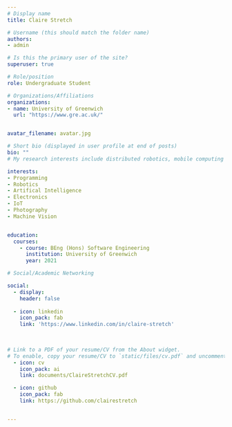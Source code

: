 ```yaml
---
# Display name
title: Claire Stretch

# Username (this should match the folder name)
authors:
- admin

# Is this the primary user of the site?
superuser: true

# Role/position
role: Undergraduate Student

# Organizations/Affiliations
organizations:
- name: University of Greenwich
  url: "https://www.gre.ac.uk/"


avatar_filename: avatar.jpg

# Short bio (displayed in user profile at end of posts)
bio: ""
# My research interests include distributed robotics, mobile computing and programmable matter.

interests:
- Programming
- Robotics
- Artifical Intelligence
- Electronics
- IoT
- Photography
- Machine Vision


education:
  courses:
    - course: BEng (Hons) Software Engineering
      institution: University of Greenwich
      year: 2021

# Social/Academic Networking

social:
  - display:
    header: false
    
  - icon: linkedin
    icon_pack: fab
    link: 'https://www.linkedin.com/in/claire-stretch'
    
    

# Link to a PDF of your resume/CV from the About widget.
# To enable, copy your resume/CV to `static/files/cv.pdf` and uncomment the lines below.
  - icon: cv
    icon_pack: ai
    link: documents/ClaireStretchCV.pdf

  - icon: github
    icon_pack: fab
    link: https://github.com/clairestretch


---
```

